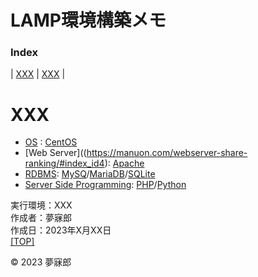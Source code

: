 # LAMP環境構築メモ <a id="TOP"></a>

### **Index**

| [XXX](#XXXX) | [XXX](#XXXX) |

<a id="XXXX"></a>
# <b>XXX</b>

* [OS](https://ja.hostadvice.com/marketshare/os/jp/) : [CentOS](https://www.centos.org/)  
* [Web Server]((https://manuon.com/webserver-share-ranking/#index_id4): [Apache](https://httpd.apache.org/)  
* [RDBMS](https://db-engines.com/en/ranking): [MySQ](https://www.mysql.com/jp/)/[MariaDB](https://mariadb.com/kb/ja/mariadb/)/[SQLite](https://sqlite.org/)  
* [Server Side Programming](https://w3techs.com/technologies/overview/programming_language): [PHP](https://www.php.net/)/[Python](https://www.python.jp/)  

実行環境：XXX  
作成者：夢寐郎  
作成日：2023年X月XX日  
[[TOP]](#TOP)  

© 2023 夢寐郎
